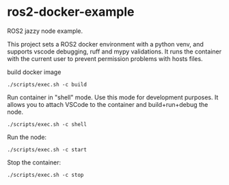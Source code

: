 # ros2-docker-example
ROS2 jazzy node example.

This project sets a ROS2 docker environment with a python venv, and supports vscode debugging, ruff and mypy validations.
It runs the container with the current user to prevent permission problems with hosts files.

build docker image
```
./scripts/exec.sh -c build
```

Run container in "shell" mode. Use this mode for development purposes. It allows you to attach VSCode to the container and build+run+debug the node.
```
./scripts/exec.sh -c shell
```

Run the node:
```
./scripts/exec.sh -c start
```

Stop the container:
```
./scripts/exec.sh -c stop
```
